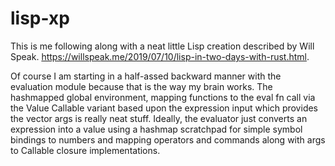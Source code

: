 # lisp-xp

This is me following along with a neat little Lisp creation described by Will Speak. https://willspeak.me/2019/07/10/lisp-in-two-days-with-rust.html.

Of course I am starting in a half-assed backward manner with the evaluation module because that is the way my brain works.  The hashmapped global environment, mapping functions to the eval fn call via the Value Callable variant based upon the expression input which provides the vector args is really neat stuff.  Ideally,  the evaluator just converts an expression into a value using a hashmap scratchpad for simple symbol bindings to numbers and mapping operators and commands along with args to Callable  closure implementations.